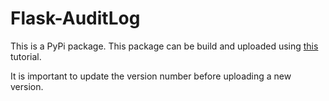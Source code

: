 # Flask-AuditLog
This is a PyPi package.
This package can be build and uploaded using [this](https://packaging.python.org/tutorials/packaging-projects/) tutorial.

It is important to update the version number before uploading a new version.